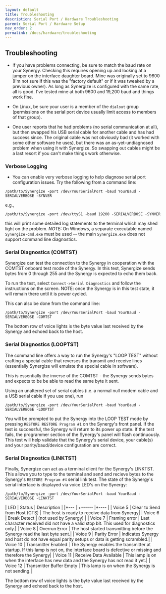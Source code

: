 ```yaml
---
layout: default
title: Troubleshooting
description: Serial Port / Hardware Troubleshooting
parent: Serial Port / Hardware Setup
nav_order: 2
permalink: /docs/hardware/troubleshooting
---
```


## Troubleshooting

* If you have problems connecting, be sure to match the baud rate on your Synergy. Checking this requires opening up and looking at a jumper on the interface daughter board.  Mine was originally set to 9600 (I'm not sure if this was the "factory default" or if it was tweaked by a previous owner). As long as Synergize is configured with the same rate, all is good. I've tested mine at both 9600 and 19,200 baud and things work fine.

* On Linux, be sure your user is a member of the `dialout` group (permissions on the serial port device usually limit access to members of that group).

* One user reports that he had problems (no serial communication at all), but then swapped his USB serial cable for another cable and has had success since.  The original cable was not obviously bad (it worked with some other software he uses), but there was an as-yet-undiagnosed problem when using it with Synergize.  So swapping out cables might be a last resort if you can't make things work otherwise.

### Verbose Logging

* You can enable very verbose logging to help diagnose serial port configuration issues.  Try the following from a command line:
```
/path/to/Synergize -port /dev/YourSerialPort -baud YourBaud -SERIALVERBOSE -SYNVER
```
e.g.,
```
/path/to/Synergize -port /dev/ttyS1 -baud 19200 -SERIALVERBOSE -SYNVER
```
this will print some detailed log statements to the terminal which may shed light on the problem.
*NOTE:* On Windows, a separate executable named `Synergize-cmd.exe` must be used -- the main `Synergize.exe` does not support command line diagnostics.

### Serial Diagnostics (COMTST)

Synergize can test the connection to the Synergy in cooperation with the COMTST onboard test mode of the Synergy. In this test, Synergize sends bytes from 0 through 255 and the Synergy is expected to echo them back.

To run the test, select `Connect->Serial Diagnostics` and follow the instructions on the screen. NOTE: once the Synergy is in this test state, it will remain there until it is power cycled.

This can also be done from the command line:
```
/path/to/Synergize -port /dev/YourSerialPort -baud YourBaud -SERIALVERBOSE -COMTST
```
The bottom row of voice lights is the byte value last received by
the  Synergy and echoed back to the host.


### Serial Diagnostics (LOOPTST)

The command line offers a way to run the Synergy's "LOOP TEST" without crafting a special cable that reverses the transmit and receive lines (essentially Synergize will emulate the special cable in software).

This is essentially the inverse of the COMTST - the Synergy sends bytes and expects to be be able to read the same byte it sent.

Using an unaltered set of serial cables (i.e. a normal null modem cable and a USB serial cable if you use one), run
```
/path/to/Synergize -port /dev/YourSerialPort -baud YourBaud -SERIALVERBOSE -LOOPTST
```
You will be prompted to put the Synergy into the LOOP TEST mode by pressing `RESTORE RESTORE Program #1` on the Synergy's front panel.  If the test is successful, the Synergy will return to its power up state.  If the test fails, the programmer section of the Synergy's panel will flash continuously.
This test will help validate that the Synergy's serial device, your cable(s) and your parity/baud/device configuration are correct.

### Serial Diagnostics (LINKTST)

Finally, Synergize can act as a terminal client for the Synergy's LINKTST. This allows you to type to the terminal and send and recieve bytes to the Synergy's `RESTORE Program #4` serial link test.  The state of the Synergy's serial interface is displayed via voice LED's on the Synergy:
```
/path/to/Synergize -port /dev/YourSerialPort -baud YourBaud -SERIALVERBOSE -LINKTST
```

| LED | Status | Description |
|+--- | +------ |+----   |
| Voice 5  | Clear to Send from Host (CTS) | The host is ready to receive data from Synergy|
| Voice 6  | Break Detect | (not used by Synergy) |
| Voice 7  | Framing error | Last character received did not have a valid stop bit. This used for diagnostics only.|
| Voice 8  | Overrun Error | The host started transmitting before the Synergy read the last byte sent.|
| Voice 9  | Parity Error | Indicates Synergy and host do not have equal parity setups or data is getting scrambled.|
| Voice 10 | Transmitter Enabled | The Synergy enables the transmitter at startup. If this lamp is not on, the interface board is defective or missing and therefore the Synergy|
| Voice 11 | Receive Data Available | This lamp is on when the interface has new data and the Synergy has not read it yet.|
| Voice 12 | Transmitter Buffer Empty | This lamp is on when the Synergy is not sending.|

The bottom row of voice lights is the byte value last received by
the  Synergy and echoed back to the host.
 
